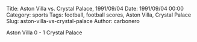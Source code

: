 Title: Aston Villa vs. Crystal Palace, 1991/09/04
Date: 1991/09/04 00:00
Category: sports
Tags: football, football scores, Aston Villa, Crystal Palace
Slug: aston-villa-vs-crystal-palace
Author: carbonero


Aston Villa 0 - 1 Crystal Palace

